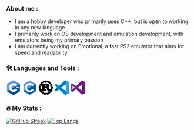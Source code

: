 <img src="https://komarev.com/ghpvc/?username=google0101-ryan&style=flat-square&color=blue" alt=""/>

### About me :
- I am a hobby developer who primarily uses C++, but is open to working in any new language
- I primarily work on OS development and emulation development, with emulators being my primary passion
- I am currently working on Emotional, a fast PS2 emulator that aims for speed and readability

### :hammer_and_wrench: Languages and Tools :
<div>
  <img src="https://github.com/devicons/devicon/blob/master/icons/cplusplus/cplusplus-original.svg" title="CPP" alt="CPP" width=40 height=40>
  <img src="https://github.com/devicons/devicon/blob/master/icons/c/c-original.svg" title="C" alt="C" width=40 height=40>
  <img src="https://github.com/devicons/devicon/blob/master/icons/rust/rust-plain.svg" title="Rust" alt="Rust" width=40 height=40>
  <img src="https://github.com/devicons/devicon/blob/master/icons/vscode/vscode-original.svg" title="VSCode" alt="VSCode" width=40 height=40>
  <img src="https://github.com/devicons/devicon/blob/master/icons/visualstudio/visualstudio-plain.svg" title="Visual Studio" alt="Visual Studio" width=40 height=40>
</div>

### :fire: My Stats :
[![GitHub Streak](http://github-readme-streak-stats.herokuapp.com?google0101-ryan&theme=dark&background=000000)](https://git.io/streak-stats)
[![Top Langs](https://github-readme-stats.vercel.app/api/top-langs/?google0101-ryan)](https://github.com/anuraghazra/github-readme-stats)

<!--
**google0101-ryan/google0101-ryan** is a ✨ _special_ ✨ repository because its `README.md` (this file) appears on your GitHub profile.

Here are some ideas to get you started:

- 🔭 I’m currently working on ...
- 🌱 I’m currently learning ...
- 👯 I’m looking to collaborate on ...
- 🤔 I’m looking for help with ...
- 💬 Ask me about ...
- 📫 How to reach me: ...
- 😄 Pronouns: ...
- ⚡ Fun fact: ...
-->
